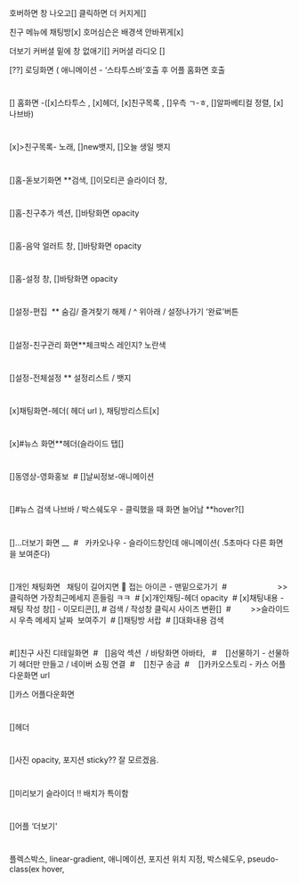 호버하면 창 나오고[]
클릭하면 더 커지게[]

친구 메뉴에 채팅방[x]
호머심슨은 배경색 안바뀌게[x]

더보기 커버셜 밑에 창 없애기[]
커머셜 라디오 []

[??] 로딩화면 ( 애니메이션 - ‘스타투스바’호출 후 어플 홈화면 호출

#

[] 홈화면 -([x]스타투스 , [x]헤더, [x]친구목록 , []우측 ㄱ-ㅎ, []알파베티컬 정렬, [x]나브바)

#

[x]>친구목록- 노래, []new뱃지, []오늘 생일 뱃지

#

[]홈-돋보기화면 \*\*검색, []이모티콘 슬라이더 창,

#

[]홈-친구추가 섹션, []바탕화면 opacity

#

[]홈-음악 얼러트 창, []바탕화면 opacity

#

[]홈-설정 창, []바탕화면 opacity

#

[]설정-편집  \*\* 숨김/ 즐겨찾기 해제 / ^ 위아래 / 설정나가기 ‘완료’버튼

#

[]설정-친구관리 화면\*\*체크박스 레인지? 노란색

#

[]설정-전체설정 \*\* 설정리스트 / 뱃지

#

[x]채팅화면-헤더( 헤더 url ), 채팅방리스트[x]

#

[x]#뉴스 화면\*\*헤더(슬라이드 탭[]

#

[]동영상-영화홍보
 #
[]날씨정보-애니메이션

#

[]#뉴스 검색 나브바 / 박스쉐도우 - 클릭했을 때 화면 늘어남 \*\*hover?[]

#

[]…더보기 화면 \_\_
 #   카카오나우 - 슬라이드창인데 애니메이션( .5초마다 다른 화면을 보여준다)

#

[]개인 채팅화면   채팅이 길어지면 🔽 접는 아이콘 - 맨밑으로가기
 #                       >>클릭하면 가장최근메세지 흔들림 ㅋㅋ
 # [x]개인채팅-헤더 opacity
 # [x]채팅내용 - 채팅 작성 창[] - 이모티콘[], # 검색 / 작성창 클릭시 사이즈 변환[]
 #         >>슬라이드 시 우측 메세지 날짜  보여주기
 # []채팅방 서랍
 # []대화내용 검색

#

#[]친구 사진 디테일화면
 #   []음악 섹션  / 바탕화면 아바타, 
 #    []선물하기 - 선물하기 헤더만 만들고 / 네이버 쇼핑 연결
 #    []친구 송금
 #    []카카오스토리 - 카스 어플다운화면 url

[]카스 어플다운화면

#

[]헤더

#

[]사진 opacity, 포지션 sticky?? 잘 모르겠음.

#

[]미리보기 슬라이더 !! 배치가 특이함

#

[]어플 ‘더보기'

#

플렉스박스, linear-gradient, 애니메이션, 포지션 위치 지정, 박스쉐도우, pseudo-class(ex hover,
